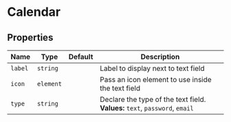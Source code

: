 # Calendar

## Properties

Name | Type | Default | Description
--- | --- | --- | ---
`label` | `string` |  | Label to display next to text field
`icon` | `element` |  | Pass an icon element to use inside the text field
`type` | `string` |  | Declare the type of the text field.<br /> **Values:** `text`, `password`, `email`
